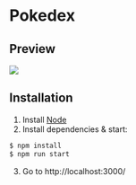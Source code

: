 # Pokedex

## Preview

![](https://i.imgur.com/m6b6DW6.gif)

## Installation

1. Install [Node](https://nodejs.org/en/)
2. Install dependencies & start:

```bash
$ npm install
$ npm run start
```

3. Go to http://localhost:3000/

